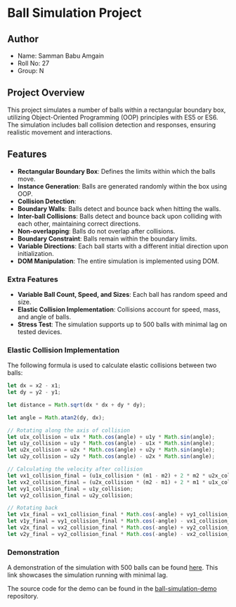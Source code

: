 # Ball Simulation Project

## Author
- Name: Samman Babu Amgain
- Roll No: 27
- Group: N

## Project Overview
This project simulates a number of balls within a rectangular boundary box, utilizing Object-Oriented Programming (OOP) principles with ES5 or ES6. The simulation includes ball collision detection and responses, ensuring realistic movement and interactions.

## Features
- **Rectangular Boundary Box**: Defines the limits within which the balls move.
- **Instance Generation**: Balls are generated randomly within the box using OOP.
- **Collision Detection**:
 - **Boundary Walls**: Balls detect and bounce back when hitting the walls.
 - **Inter-ball Collisions**: Balls detect and bounce back upon colliding with each other, maintaining correct directions.
 - **Non-overlapping**: Balls do not overlap after collisions.
 - **Boundary Constraint**: Balls remain within the boundary limits.
 - **Variable Directions**: Each ball starts with a different initial direction upon initialization.
- **DOM Manipulation**: The entire simulation is implemented using DOM.

### Extra Features
- **Variable Ball Count, Speed, and Sizes**: Each ball has random speed and size.
- **Elastic Collision Implementation**: Collisions account for speed, mass, and angle of balls.
- **Stress Test**: The simulation supports up to 500 balls with minimal lag on tested devices.

### Elastic Collision Implementation
The following formula is used to calculate elastic collisions between two balls:

```javascript
let dx = x2 - x1;
let dy = y2 - y1;

let distance = Math.sqrt(dx * dx + dy * dy);

let angle = Math.atan2(dy, dx);

// Rotating along the axis of collision
let u1x_collision = u1x * Math.cos(angle) + u1y * Math.sin(angle);
let u1y_collision = u1y * Math.cos(angle) - u1x * Math.sin(angle);
let u2x_collision = u2x * Math.cos(angle) + u2y * Math.sin(angle);
let u2y_collision = u2y * Math.cos(angle) - u2x * Math.sin(angle);

// Calculating the velocity after collision
let vx1_collision_final = (u1x_collision * (m1 - m2) + 2 * m2 * u2x_collision) / (m1 + m2);
let vx2_collision_final = (u2x_collision * (m2 - m1) + 2 * m1 * u1x_collision) / (m1 + m2);
let vy1_collision_final = u1y_collision;
let vy2_collision_final = u2y_collision;

// Rotating back
let v1x_final = vx1_collision_final * Math.cos(-angle) + vy1_collision_final * Math.sin(-angle);
let v1y_final = vy1_collision_final * Math.cos(-angle) - vx1_collision_final * Math.sin(-angle);
let v2x_final = vx2_collision_final * Math.cos(-angle) + vy2_collision_final * Math.sin(-angle);
let v2y_final = vy2_collision_final * Math.cos(-angle) - vx2_collision_final * Math.sin(-angle);
```


### Demonstration

A demonstration of the simulation with 500 balls can be found [here](https://sammanamgain.github.io/collision_game_500ball/). This link showcases the simulation running with minimal lag.

The source code for the demo can be found in the [ball-simulation-demo](https://github.com/sammanamgain/collision_game_500ball) repository.
